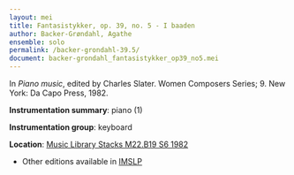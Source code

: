 ```yaml
---
layout: mei
title: Fantasistykker, op. 39, no. 5 - I baaden
author: Backer-Grøndahl, Agathe
ensemble: solo
permalink: /backer-grondahl-39.5/
document: backer-grondahl_fantasistykker_op39_no5.mei
---
```


In *Piano music*, edited by Charles Slater. Women Composers Series; 9. New York: Da Capo Press, 1982.

**Instrumentation summary**: piano (1)

**Instrumentation group**: keyboard

**Location**: <a href="https://tufts-primo.hosted.exlibrisgroup.com/permalink/f/14dinuo/01TUN_ALMA2185674780003851" target="_blank">Music Library Stacks M22.B19 S6 1982</a>
- Other editions available in <a href="https://imslp.org/wiki/10_Fantasistykker%2C_Op.39_(Backer-Gr%C3%B8ndahl%2C_Agathe)" target="_blank">IMSLP</a>
